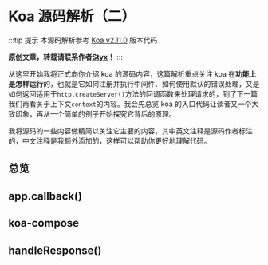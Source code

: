 # Koa 源码解析（二）

:::tip 提示
本源码解析参考 [Koa v2.11.0](https://github.com/koajs/koa/tree/2.11.0) 版本代码

**原创文章，转载请联系作者[Styx](https://github.com/Styx11)！**
:::

从这里开始我将正式向你介绍 koa 的源码内容，这篇解析重点关注 koa 在**功能上是怎样运行**的，也就是它如何注册并执行中间件、如何使用默认的错误处理，又是如何返回适用于`http.createServer()`方法的回调函数来处理请求的，到了下一篇我们再看关于上下文`context`的内容。我会先总览 koa 的入口代码让读者又一个大致印象，再从一个简单的例子开始探究它背后的原理。

我将源码的一些内容做精简以关注它主要的内容，其中英文注释是源码作者标注的，中文注释是我额外添加的，这样可以帮助你更好地理解代码。

## 总览

## app.callback()

## koa-compose

## handleResponse()
